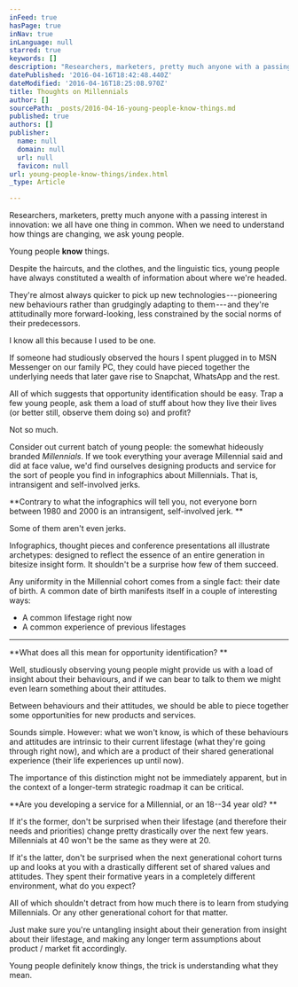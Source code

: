 ```yaml
---
inFeed: true
hasPage: true
inNav: true
inLanguage: null
starred: true
keywords: []
description: "Researchers, marketers, pretty much anyone with a passing interest in innovation: we all have one thing in common.\_When we need to understand how things are changing, we ask young people.\_"
datePublished: '2016-04-16T18:42:48.440Z'
dateModified: '2016-04-16T18:25:08.970Z'
title: Thoughts on Millennials
author: []
sourcePath: _posts/2016-04-16-young-people-know-things.md
published: true
authors: []
publisher:
  name: null
  domain: null
  url: null
  favicon: null
url: young-people-know-things/index.html
_type: Article

---
```

Researchers, marketers, pretty much anyone with a passing interest in innovation: we all have one thing in common. When we need to understand how things are changing, we ask young people. 

Young people **know** things. 

Despite the haircuts, and the clothes, and the linguistic tics, young people have always constituted a wealth of information about where we're headed. 

They're almost always quicker to pick up new technologies --- pioneering new behaviours rather than grudgingly adapting to them --- and they're attitudinally more forward-looking, less constrained by the social norms of their predecessors. 

I know all this because I used to be one. 

If someone had studiously observed the hours I spent plugged in to MSN Messenger on our family PC, they could have pieced together the underlying needs that later gave rise to Snapchat, WhatsApp and the rest. 

All of which suggests that opportunity identification should be easy. Trap a few young people, ask them a load of stuff about how they live their lives (or better still, observe them doing so) and profit?

Not so much. 

Consider out current batch of young people: the somewhat hideously branded _Millennials_.
If we took everything your average Millennial said and did at face value, we'd find ourselves designing products and service for the sort of people you find in infographics about Millennials. That is, intransigent and self-involved jerks. 

**Contrary to what the infographics will tell you, not everyone born between 1980 and 2000 is an intransigent, self-involved jerk. **

Some of them aren't even jerks. 

Infographics, thought pieces and conference presentations all illustrate archetypes: designed to reflect the essence of an entire generation in bitesize insight form. It shouldn't be a surprise how few of them succeed. 

Any uniformity in the Millennial cohort comes from a single fact: their date of birth. A common date of birth manifests itself in a couple of interesting ways:

* A common lifestage right now
* A common experience of previous lifestages

****

**What does all this mean for opportunity identification? **

Well, studiously observing young people might provide us with a load of insight about their behaviours, and if we can bear to talk to them we might even learn something about their attitudes. 

Between behaviours and their attitudes, we should be able to piece together some opportunities for new products and services. 

Sounds simple. However: what we won't know, is which of these behaviours and attitudes are intrinsic to their current lifestage (what they're going through right now), and which are a product of their shared generational experience (their life experiences up until now). 

The importance of this distinction might not be immediately apparent, but in the context of a longer-term strategic roadmap it can be critical.

**Are you developing a service for a Millennial, or an 18--34 year old? **

If it's the former, don't be surprised when their lifestage (and therefore their needs and priorities) change pretty drastically over the next few years. Millennials at 40 won't be the same as they were at 20\.

If it's the latter, don't be surprised when the next generational cohort turns up and looks at you with a drastically different set of shared values and attitudes. They spent their formative years in a completely different environment, what do you expect?

All of which shouldn't detract from how much there is to learn from studying Millennials. Or any other generational cohort for that matter.

Just make sure you're untangling insight about their generation from insight about their lifestage, and making any longer term assumptions about product / market fit accordingly. 

Young people definitely know things, the trick is understanding what they mean.
